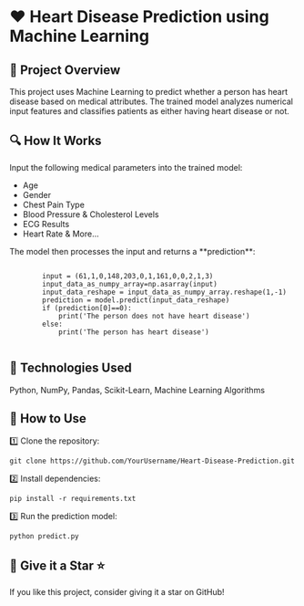 <!DOCTYPE html>
<html lang="en">
<head>
    
</head>
<body>
    <div class="container">
        <h1>❤️ Heart Disease Prediction using Machine Learning</h1>
        <h2>📌 Project Overview</h2>
        <p>This project uses Machine Learning to predict whether a person has heart disease based on medical attributes. The trained model analyzes numerical input features and classifies patients as either having heart disease or not.</p>
        <h2>🔍 How It Works</h2>
        <p>Input the following medical parameters into the trained model:</p>
        <ul>
            <li>Age</li>
            <li>Gender</li>
            <li>Chest Pain Type</li>
            <li>Blood Pressure & Cholesterol Levels</li>
            <li>ECG Results</li>
            <li>Heart Rate & More...</li>
        </ul>
        <p>The model then processes the input and returns a **prediction**:</p>
        <code>
        input = (61,1,0,148,203,0,1,161,0,0,2,1,3)
        input_data_as_numpy_array=np.asarray(input)
        input_data_reshape = input_data_as_numpy_array.reshape(1,-1)
        prediction = model.predict(input_data_reshape)
        if (prediction[0]==0):
            print('The person does not have heart disease')
        else:
            print('The person has heart disease')
        </code>
        <h2>🚀 Technologies Used</h2>
        <p>Python, NumPy, Pandas, Scikit-Learn, Machine Learning Algorithms</p>
        <h2>🔗 How to Use</h2>
        <p>1️⃣ Clone the repository:</p>
        <code>git clone https://github.com/YourUsername/Heart-Disease-Prediction.git</code>
        <p>2️⃣ Install dependencies:</p>
        <code>pip install -r requirements.txt</code>
        <p>3️⃣ Run the prediction model:</p>
        <code>python predict.py</code>
        <h2>🌟 Give it a Star ⭐</h2>
        <p>If you like this project, consider giving it a star on GitHub!</p>
    </div>
</body>
</html>

